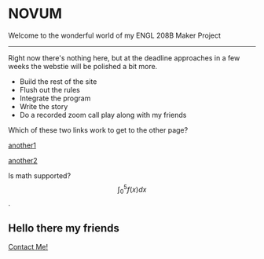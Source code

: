 # NOVUM
Welcome to the wonderful world of my ENGL 208B Maker Project

---

Right now there's nothing here, but at the deadline approaches in a few weeks the webstie will be polished a bit more.

- Build the rest of the site
- Flush out the rules
- Integrate the program
- Write the story
- Do a recorded zoom call play along with my friends

Which of these two links work to get to the other page?

[another1](/novum/another)

[another2](https://benjaminwwong.github.io/novum/another)


Is math supported? $$\int_0^5f(x)dx$$.

## Hello there my friends
[Contact Me!](mailto:b62wong@uwaterloo.ca)
